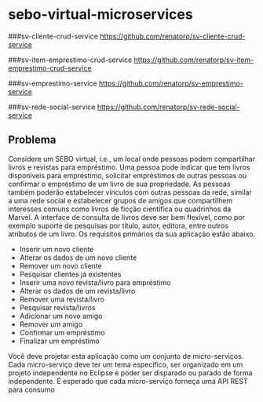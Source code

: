 # sebo-virtual-microservices

###sv-cliente-crud-service
https://github.com/renatorp/sv-cliente-crud-service

###sv-item-emprestimo-crud-service
https://github.com/renatorp/sv-item-emprestimo-crud-service

###sv-emprestimo-service
https://github.com/renatorp/sv-emprestimo-service

###sv-rede-social-service
https://github.com/renatorp/sv-rede-social-service

## Problema

 Considere um SEBO virtual, i.e., um local onde pessoas podem
compartilhar livros e revistas para empréstimo. Uma pessoa pode indicar que
tem livros disponíveis para empréstimo, solicitar empréstimos de outras
pessoas ou confirmar o empréstimo de um livro de sua propriedade. As
pessoas também poderão estabelecer vínculos com outras pessoas da rede,
similar a uma rede social e estabelecer grupos de amigos que compartilhem
interesses comuns como livros de ficção científica ou quadrinhos da Marvel.
A interface de consulta de livros deve ser bem flexível, como por exemplo
suporte de pesquisas por título, autor, editora, entre outros atributos de um
livro.
Os requisitos primários da sua aplicação estão abaixo.
- Inserir um novo cliente
- Alterar os dados de um novo cliente
- Remover um novo cliente
- Pesquisar clientes já existentes
- Inserir uma novo revista/livro para empréstimo
- Alterar os dados de um revista/livro
- Remover uma revista/livro
- Pesquisar revista/livros
- Adicionar um novo amigo
- Remover um amigo
- Confirmar um empréstimo
- Finalizar um empréstimo

Você deve projetar esta aplicação como um conjunto de micro-serviços.
Cada micro-serviço deve ter um tema específico, ser organizado em um
projeto independente no Eclipse e poder ser disparado ou parado de forma
independente. É esperado que cada micro-serviço forneça uma API REST
para consumo
